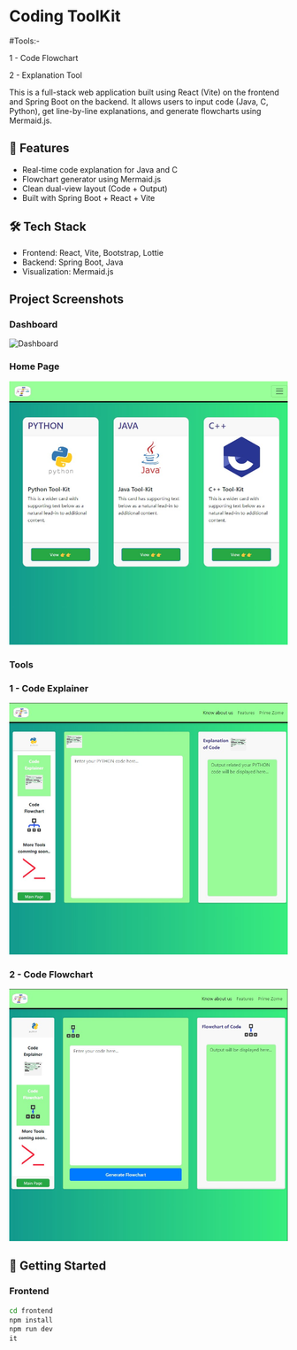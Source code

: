 # Coding ToolKit
#Tools:-

1 - Code Flowchart

2 - Explanation Tool

This is a full-stack web application built using React (Vite) on the frontend and Spring Boot on the backend. It allows users to input code (Java, C, Python), get line-by-line explanations, and generate flowcharts using Mermaid.js.

## 🧩 Features
- Real-time code explanation for Java and C
- Flowchart generator using Mermaid.js
- Clean dual-view layout (Code + Output)
- Built with Spring Boot + React + Vite

## 🛠️ Tech Stack
- Frontend: React, Vite, Bootstrap, Lottie
- Backend: Spring Boot, Java
- Visualization: Mermaid.js

## Project Screenshots

### Dashboard
![Dashboard](dashboard.jpg)

### Home Page
![Home Page](First.jpg)

### Tools
### 1 - Code Explainer
![Home Page](FirstCard1.jpg)

### 2 - Code Flowchart
![Home Page](FirstCard1Tool2.jpg)


## 🚀 Getting Started

### Frontend
```bash
cd frontend
npm install
npm run dev
it



